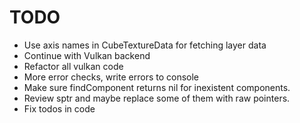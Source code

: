 # TODO

* Use axis names in CubeTextureData for fetching layer data
* Continue with Vulkan backend
* Refactor all vulkan code
* More error checks, write errors to console
* Make sure findComponent returns nil for inexistent components.
* Review sptr and maybe replace some of them with raw pointers.
* Fix todos in code